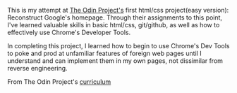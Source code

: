 This is my attempt at [The Odin Project's](http://www.theodinproject.com/) first html/css project(easy version): Reconstruct Google's homepage. Through their assignments to this point, I've learned valuable skills in basic html/css, git/github, as well as how to effectively use Chrome's Developer Tools. 

In completing this project, I learned how to begin to use Chrome's Dev Tools to poke and prod at unfamiliar features of foreign web pages until I understand and can implement them in my own pages, not dissimilar from reverse engineering.


From The Odin Project's [curriculum](http://www.theodinproject.com/web-development-101/lessons/html-css)